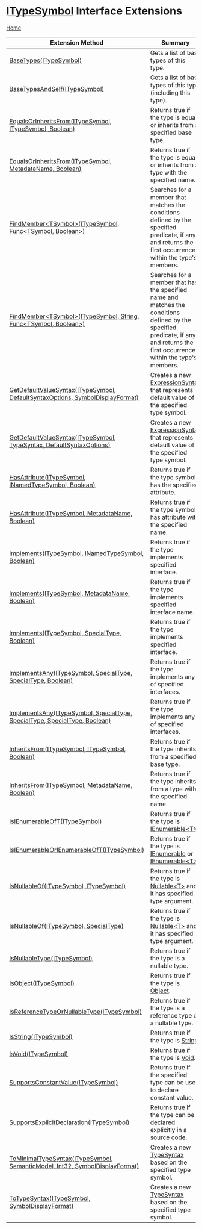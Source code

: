 # [ITypeSymbol](https://docs.microsoft.com/en-us/dotnet/api/microsoft.codeanalysis.itypesymbol) Interface Extensions

[Home](../../../README.md)

| Extension Method | Summary |
| ---------------- | ------- |
| [BaseTypes(ITypeSymbol)](../../../Roslynator/SymbolExtensions/BaseTypes/README.md) | Gets a list of base types of this type\. |
| [BaseTypesAndSelf(ITypeSymbol)](../../../Roslynator/SymbolExtensions/BaseTypesAndSelf/README.md) | Gets a list of base types of this type \(including this type\)\. |
| [EqualsOrInheritsFrom(ITypeSymbol, ITypeSymbol, Boolean)](../../../Roslynator/SymbolExtensions/EqualsOrInheritsFrom/README.md#3013860381) | Returns true if the type is equal or inherits from a specified base type\. |
| [EqualsOrInheritsFrom(ITypeSymbol, MetadataName, Boolean)](../../../Roslynator/SymbolExtensions/EqualsOrInheritsFrom/README.md#1803936331) | Returns true if the type is equal or inherits from a type with the specified name\. |
| [FindMember\<TSymbol\>(ITypeSymbol, Func\<TSymbol, Boolean\>)](../../../Roslynator/SymbolExtensions/FindMember/README.md#2854901772) | Searches for a member that matches the conditions defined by the specified predicate, if any, and returns the first occurrence within the type's members\. |
| [FindMember\<TSymbol\>(ITypeSymbol, String, Func\<TSymbol, Boolean\>)](../../../Roslynator/SymbolExtensions/FindMember/README.md#3171999706) | Searches for a member that has the specified name and matches the conditions defined by the specified predicate, if any, and returns the first occurrence within the type's members\. |
| [GetDefaultValueSyntax(ITypeSymbol, DefaultSyntaxOptions, SymbolDisplayFormat)](../../../Roslynator/CSharp/WorkspaceSymbolExtensions/GetDefaultValueSyntax/README.md#3187258133) | Creates a new [ExpressionSyntax](https://docs.microsoft.com/en-us/dotnet/api/microsoft.codeanalysis.csharp.syntax.expressionsyntax) that represents default value of the specified type symbol\. |
| [GetDefaultValueSyntax(ITypeSymbol, TypeSyntax, DefaultSyntaxOptions)](../../../Roslynator/CSharp/WorkspaceSymbolExtensions/GetDefaultValueSyntax/README.md#2331338541) | Creates a new [ExpressionSyntax](https://docs.microsoft.com/en-us/dotnet/api/microsoft.codeanalysis.csharp.syntax.expressionsyntax) that represents default value of the specified type symbol\. |
| [HasAttribute(ITypeSymbol, INamedTypeSymbol, Boolean)](../../../Roslynator/SymbolExtensions/HasAttribute/README.md#289352201) | Returns true if the type symbol has the specified attribute\. |
| [HasAttribute(ITypeSymbol, MetadataName, Boolean)](../../../Roslynator/SymbolExtensions/HasAttribute/README.md#1814378823) | Returns true if the type symbol has attribute with the specified name\. |
| [Implements(ITypeSymbol, INamedTypeSymbol, Boolean)](../../../Roslynator/SymbolExtensions/Implements/README.md#1804500735) | Returns true if the type implements specified interface\. |
| [Implements(ITypeSymbol, MetadataName, Boolean)](../../../Roslynator/SymbolExtensions/Implements/README.md#3538366426) | Returns true if the type implements specified interface name\. |
| [Implements(ITypeSymbol, SpecialType, Boolean)](../../../Roslynator/SymbolExtensions/Implements/README.md#2161671967) | Returns true if the type implements specified interface\. |
| [ImplementsAny(ITypeSymbol, SpecialType, SpecialType, Boolean)](../../../Roslynator/SymbolExtensions/ImplementsAny/README.md#1018184594) | Returns true if the type implements any of specified interfaces\. |
| [ImplementsAny(ITypeSymbol, SpecialType, SpecialType, SpecialType, Boolean)](../../../Roslynator/SymbolExtensions/ImplementsAny/README.md#196953422) | Returns true if the type implements any of specified interfaces\. |
| [InheritsFrom(ITypeSymbol, ITypeSymbol, Boolean)](../../../Roslynator/SymbolExtensions/InheritsFrom/README.md#2746876473) | Returns true if the type inherits from a specified base type\. |
| [InheritsFrom(ITypeSymbol, MetadataName, Boolean)](../../../Roslynator/SymbolExtensions/InheritsFrom/README.md#3951984790) | Returns true if the type inherits from a type with the specified name\. |
| [IsIEnumerableOfT(ITypeSymbol)](../../../Roslynator/SymbolExtensions/IsIEnumerableOfT/README.md) | Returns true if the type is [IEnumerable\<T\>](https://docs.microsoft.com/en-us/dotnet/api/system.collections.generic.ienumerable-1)\. |
| [IsIEnumerableOrIEnumerableOfT(ITypeSymbol)](../../../Roslynator/SymbolExtensions/IsIEnumerableOrIEnumerableOfT/README.md) | Returns true if the type is [IEnumerable](https://docs.microsoft.com/en-us/dotnet/api/system.collections.ienumerable) or [IEnumerable\<T\>](https://docs.microsoft.com/en-us/dotnet/api/system.collections.generic.ienumerable-1)\. |
| [IsNullableOf(ITypeSymbol, ITypeSymbol)](../../../Roslynator/SymbolExtensions/IsNullableOf/README.md#2277729142) | Returns true if the type is [Nullable\<T\>](https://docs.microsoft.com/en-us/dotnet/api/system.nullable-1) and it has specified type argument\. |
| [IsNullableOf(ITypeSymbol, SpecialType)](../../../Roslynator/SymbolExtensions/IsNullableOf/README.md#467484347) | Returns true if the type is [Nullable\<T\>](https://docs.microsoft.com/en-us/dotnet/api/system.nullable-1) and it has specified type argument\. |
| [IsNullableType(ITypeSymbol)](../../../Roslynator/SymbolExtensions/IsNullableType/README.md) | Returns true if the type is a nullable type\. |
| [IsObject(ITypeSymbol)](../../../Roslynator/SymbolExtensions/IsObject/README.md) | Returns true if the type is [Object](https://docs.microsoft.com/en-us/dotnet/api/system.object)\. |
| [IsReferenceTypeOrNullableType(ITypeSymbol)](../../../Roslynator/SymbolExtensions/IsReferenceTypeOrNullableType/README.md) | Returns true if the type is a reference type or a nullable type\. |
| [IsString(ITypeSymbol)](../../../Roslynator/SymbolExtensions/IsString/README.md) | Returns true if the type is [String](https://docs.microsoft.com/en-us/dotnet/api/system.string)\. |
| [IsVoid(ITypeSymbol)](../../../Roslynator/SymbolExtensions/IsVoid/README.md) | Returns true if the type is [Void](https://docs.microsoft.com/en-us/dotnet/api/system.void)\. |
| [SupportsConstantValue(ITypeSymbol)](../../../Roslynator/CSharp/SymbolExtensions/SupportsConstantValue/README.md) | Returns true if the specified type can be used to declare constant value\. |
| [SupportsExplicitDeclaration(ITypeSymbol)](../../../Roslynator/SymbolExtensions/SupportsExplicitDeclaration/README.md) | Returns true if the type can be declared explicitly in a source code\. |
| [ToMinimalTypeSyntax(ITypeSymbol, SemanticModel, Int32, SymbolDisplayFormat)](../../../Roslynator/CSharp/SymbolExtensions/ToMinimalTypeSyntax/README.md#2161128311) | Creates a new [TypeSyntax](https://docs.microsoft.com/en-us/dotnet/api/microsoft.codeanalysis.csharp.syntax.typesyntax) based on the specified type symbol\. |
| [ToTypeSyntax(ITypeSymbol, SymbolDisplayFormat)](../../../Roslynator/CSharp/SymbolExtensions/ToTypeSyntax/README.md#3779029411) | Creates a new [TypeSyntax](https://docs.microsoft.com/en-us/dotnet/api/microsoft.codeanalysis.csharp.syntax.typesyntax) based on the specified type symbol\. |

